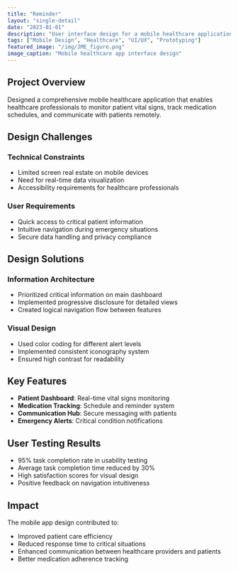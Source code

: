 ```yaml
---
title: "Reminder"
layout: "single-detail"
date: "2023-01-01"
description: "User interface design for a mobile healthcare application focusing on patient monitoring and data visualization."
tags: ["Mobile Design", "Healthcare", "UI/UX", "Prototyping"]
featured_image: "/img/JME_figure.png"
image_caption: "Mobile healthcare app interface design"
---
```


## Project Overview

Designed a comprehensive mobile healthcare application that enables healthcare professionals to monitor patient vital signs, track medication schedules, and communicate with patients remotely.

## Design Challenges

### Technical Constraints
- Limited screen real estate on mobile devices
- Need for real-time data visualization
- Accessibility requirements for healthcare professionals

### User Requirements
- Quick access to critical patient information
- Intuitive navigation during emergency situations
- Secure data handling and privacy compliance

## Design Solutions

### Information Architecture
- Prioritized critical information on main dashboard
- Implemented progressive disclosure for detailed views
- Created logical navigation flow between features

### Visual Design
- Used color coding for different alert levels
- Implemented consistent iconography system
- Ensured high contrast for readability

## Key Features

- **Patient Dashboard**: Real-time vital signs monitoring
- **Medication Tracking**: Schedule and reminder system
- **Communication Hub**: Secure messaging with patients
- **Emergency Alerts**: Critical condition notifications

## User Testing Results

- 95% task completion rate in usability testing
- Average task completion time reduced by 30%
- High satisfaction scores for visual design
- Positive feedback on navigation intuitiveness

## Impact

The mobile app design contributed to:
- Improved patient care efficiency
- Reduced response time to critical situations
- Enhanced communication between healthcare providers and patients
- Better medication adherence tracking
